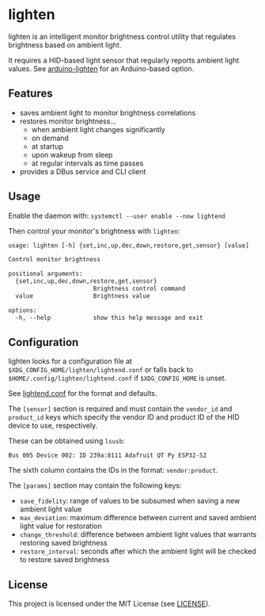 # lighten

lighten is an intelligent monitor brightness control utility that regulates
brightness based on ambient light.

It requires a HID-based light sensor that regularly reports ambient light values.
See [arduino-lighten][arduino-lighten] for an Arduino-based option.

[arduino-lighten]: https://github.com/jcrd/arduino-lighten

## Features

- saves ambient light to monitor brightness correlations
- restores monitor brightness...
  - when ambient light changes significantly
  - on demand
  - at startup
  - upon wakeup from sleep
  - at regular intervals as time passes
- provides a DBus service and CLI client

## Usage

Enable the daemon with: `systemctl --user enable --now lightend`

Then control your monitor's brightness with `lighten`:

```txt
usage: lighten [-h] {set,inc,up,dec,down,restore,get,sensor} [value]

Control monitor brightness

positional arguments:
  {set,inc,up,dec,down,restore,get,sensor}
                        Brightness control command
  value                 Brightness value

options:
  -h, --help            show this help message and exit
```

## Configuration

lighten looks for a configuration file at
`$XDG_CONFIG_HOME/lighten/lightend.conf` or falls back to
`$HOME/.config/lighten/lightend.conf` if `$XDG_CONFIG_HOME` is unset.

See [lightend.conf](lightend.conf) for the format and defaults.

The `[sensor]` section is required and must contain the `vendor_id` and
`product_id` keys which specify the vendor ID and product ID of the HID device
to use, respectively.

These can be obtained using `lsusb`:

```
Bus 005 Device 002: ID 239a:8111 Adafruit QT Py ESP32-S2
```

The sixth column contains the IDs in the format: `vendor:product`.

The `[params]` section may contain the following keys:

- `save_fidelity`: range of values to be subsumed when saving a new ambient
light value
- `max_deviation`: maximum difference between current and saved ambient light
value for restoration
- `change_threshold`: difference between ambient light values that warrants
restoring saved brightness
- `restore_interval`: seconds after which the ambient light will be checked to
restore saved brightness

## License

This project is licensed under the MIT License (see [LICENSE](LICENSE)).

